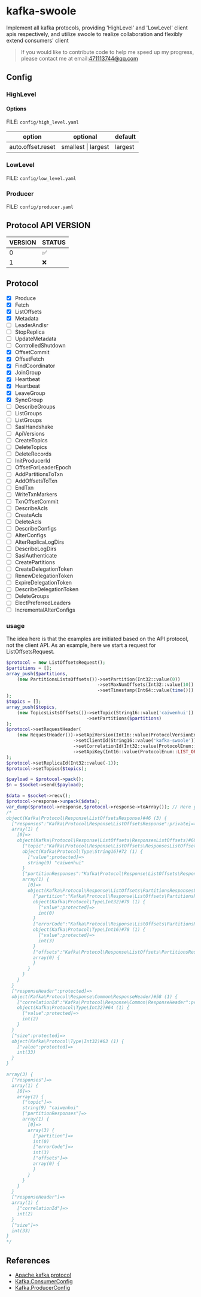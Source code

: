 # kafka-swoole
Implement all kafka protocols, providing 'HighLevel' and 'LowLevel' client apis respectively, and utilize swoole to realize collaboration and flexibly extend consumers' client

> If you would like to contribute code to help me speed up my progress, please contact me at email:471113744@qq.com

## Config

### HighLevel

#### Options

FILE: `config/high_level.yaml`

|  option   | optional | default  |
|  ----  | ----  | ----  |
| auto.offset.reset  | smallest \| largest | largest |

### LowLevel

FILE: `config/low_level.yaml`

### Producer

FILE: `config/producer.yaml`

## Protocol API VERSION

|  VERSION   | STATUS  |
|  ----  | ----  |
| 0  | :white_check_mark: |
| 1  | :x: |

## Protocol

- [x] Produce
- [x] Fetch
- [x] ListOffsets
- [x] Metadata
- [ ] LeaderAndIsr
- [ ] StopReplica
- [ ] UpdateMetadata
- [ ] ControlledShutdown
- [x] OffsetCommit
- [x] OffsetFetch
- [x] FindCoordinator
- [x] JoinGroup
- [x] Heartbeat
- [x] Heartbeat
- [x] LeaveGroup
- [x] SyncGroup
- [ ] DescribeGroups
- [ ] ListGroups
- [ ] ListGroups
- [ ] SaslHandshake
- [ ] ApiVersions
- [ ] CreateTopics
- [ ] DeleteTopics
- [ ] DeleteRecords
- [ ] InitProducerId
- [ ] OffsetForLeaderEpoch
- [ ] AddPartitionsToTxn
- [ ] AddOffsetsToTxn
- [ ] EndTxn
- [ ] WriteTxnMarkers
- [ ] TxnOffsetCommit
- [ ] DescribeAcls
- [ ] CreateAcls
- [ ] DeleteAcls
- [ ] DescribeConfigs
- [ ] AlterConfigs
- [ ] AlterReplicaLogDirs
- [ ] DescribeLogDirs
- [ ] SaslAuthenticate
- [ ] CreatePartitions
- [ ] CreateDelegationToken
- [ ] RenewDelegationToken
- [ ] ExpireDelegationToken
- [ ] DescribeDelegationToken
- [ ] DeleteGroups
- [ ] ElectPreferredLeaders
- [ ] IncrementalAlterConfigs

### usage

The idea here is that the examples are initiated based on the API protocol, not the client API.
As an example, here we start a request for ListOffsetsRequest.

```php
$protocol = new ListOffsetsRequest();
$partitions = [];
array_push($partitions,
    (new PartitionsListsOffsets())->setPartition(Int32::value(0))
                                  ->setMaxNumOffsets(Int32::value(10))
                                  ->setTimestamp(Int64::value(time()))
);
$topics = [];
array_push($topics,
    (new TopicsListsOffsets())->setTopic(String16::value('caiwenhui'))
                              ->setPartitions($partitions)
);
$protocol->setRequestHeader(
    (new RequestHeader())->setApiVersion(Int16::value(ProtocolVersionEnum::API_VERSION_0))
                         ->setClientId(String16::value('kafka-swoole'))
                         ->setCorrelationId(Int32::value(ProtocolEnum::LIST_OFFSETS))
                         ->setApiKey(Int16::value(ProtocolEnum::LIST_OFFSETS))
);
$protocol->setReplicaId(Int32::value(-1));
$protocol->setTopics($topics);

$payload = $protocol->pack();
$n = $socket->send($payload);

$data = $socket->recv();
$protocol->response->unpack($data);
var_dump($protocol->response,$protocol->response->toArray()); // Here you can see the response protocol of the kafka service
/*
object(Kafka\Protocol\Response\ListOffsetsResponse)#46 (3) {
  ["responses":"Kafka\Protocol\Response\ListOffsetsResponse":private]=>
  array(1) {
    [0]=>
    object(Kafka\Protocol\Response\ListOffsets\ResponsesListOffsets)#68 (2) {
      ["topic":"Kafka\Protocol\Response\ListOffsets\ResponsesListOffsets":private]=>
      object(Kafka\Protocol\Type\String16)#72 (1) {
        ["value":protected]=>
        string(9) "caiwenhui"
      }
      ["partitionResponses":"Kafka\Protocol\Response\ListOffsets\ResponsesListOffsets":private]=>
      array(1) {
        [0]=>
        object(Kafka\Protocol\Response\ListOffsets\PartitionsResponsesListOffsets)#71 (3) {
          ["partition":"Kafka\Protocol\Response\ListOffsets\PartitionsResponsesListOffsets":private]=>
          object(Kafka\Protocol\Type\Int32)#79 (1) {
            ["value":protected]=>
            int(0)
          }
          ["errorCode":"Kafka\Protocol\Response\ListOffsets\PartitionsResponsesListOffsets":private]=>
          object(Kafka\Protocol\Type\Int16)#78 (1) {
            ["value":protected]=>
            int(3)
          }
          ["offsets":"Kafka\Protocol\Response\ListOffsets\PartitionsResponsesListOffsets":private]=>
          array(0) {
          }
        }
      }
    }
  }
  ["responseHeader":protected]=>
  object(Kafka\Protocol\Response\Common\ResponseHeader)#58 (1) {
    ["correlationId":"Kafka\Protocol\Response\Common\ResponseHeader":private]=>
    object(Kafka\Protocol\Type\Int32)#64 (1) {
      ["value":protected]=>
      int(2)
    }
  }
  ["size":protected]=>
  object(Kafka\Protocol\Type\Int32)#63 (1) {
    ["value":protected]=>
    int(33)
  }
}

array(3) {
  ["responses"]=>
  array(1) {
    [0]=>
    array(2) {
      ["topic"]=>
      string(9) "caiwenhui"
      ["partitionResponses"]=>
      array(1) {
        [0]=>
        array(3) {
          ["partition"]=>
          int(0)
          ["errorCode"]=>
          int(3)
          ["offsets"]=>
          array(0) {
          }
        }
      }
    }
  }
  ["responseHeader"]=>
  array(1) {
    ["correlationId"]=>
    int(2)
  }
  ["size"]=>
  int(33)
}
*/
```

## References

- [Apache.kafka.protocol](http://kafka.apache.org/protocol.html)
- [Kafka.ConsumerConfig](https://github.com/apache/kafka/blob/0.9.0/core/src/main/scala/kafka/consumer/ConsumerConfig.scala)
- [Kafka.ProducerConfig](https://github.com/apache/kafka/blob/0.9.0/core/src/main/scala/kafka/producer/ProducerConfig.scala)